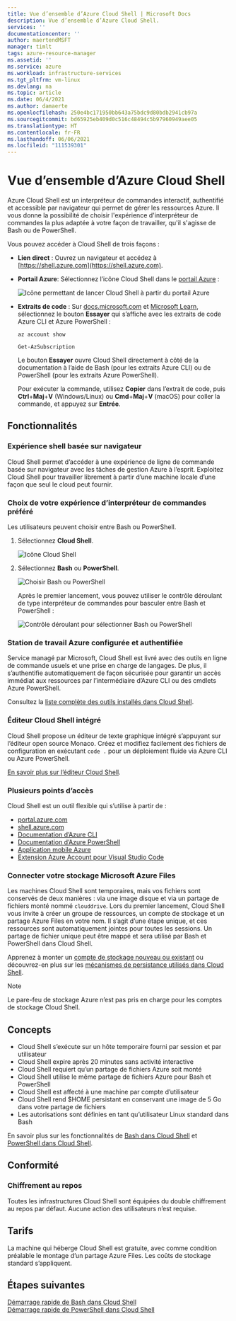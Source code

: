 ```yaml
---
title: Vue d’ensemble d’Azure Cloud Shell | Microsoft Docs
description: Vue d’ensemble d’Azure Cloud Shell.
services: ''
documentationcenter: ''
author: maertendMSFT
manager: timlt
tags: azure-resource-manager
ms.assetid: ''
ms.service: azure
ms.workload: infrastructure-services
ms.tgt_pltfrm: vm-linux
ms.devlang: na
ms.topic: article
ms.date: 06/4/2021
ms.author: damaerte
ms.openlocfilehash: 250e4bc171950bb643a75bdc9d80bdb2941cb97a
ms.sourcegitcommit: bd65925eb409d0c516c48494c5b97960949aee05
ms.translationtype: HT
ms.contentlocale: fr-FR
ms.lasthandoff: 06/06/2021
ms.locfileid: "111539301"
---
```

# <a name="overview-of-azure-cloud-shell"></a>Vue d’ensemble d’Azure Cloud Shell

Azure Cloud Shell est un interpréteur de commandes interactif, authentifié et accessible par navigateur qui permet de gérer les ressources Azure. Il vous donne la possibilité de choisir l'expérience d'interpréteur de commandes la plus adaptée à votre façon de travailler, qu'il s'agisse de Bash ou de PowerShell.

Vous pouvez accéder à Cloud Shell de trois façons :

- **Lien direct** : Ouvrez un navigateur et accédez à [https://shell.azure.com](https://shell.azure.com).

- **Portail Azure**: Sélectionnez l’icône Cloud Shell dans le [portail Azure](https://portal.azure.com) :

    ![Icône permettant de lancer Cloud Shell à partir du portail Azure](media/overview/portal-launch-icon.png)

- **Extraits de code** : Sur [docs.microsoft.com]() et [Microsoft Learn](/learn/), sélectionnez le bouton **Essayer** qui s’affiche avec les extraits de code Azure CLI et Azure PowerShell :

    ```azurecli-interactive
    az account show
    ```

    ```azurepowershell-interactive
    Get-AzSubscription
    ```

    Le bouton **Essayer** ouvre Cloud Shell directement à côté de la documentation à l’aide de Bash (pour les extraits Azure CLI) ou de PowerShell (pour les extraits Azure PowerShell).

    Pour exécuter la commande, utilisez **Copier** dans l’extrait de code, puis **Ctrl**+**Maj**+**V** (Windows/Linux) ou **Cmd**+**Maj**+**V** (macOS) pour coller la commande, et appuyez sur **Entrée**.

## <a name="features"></a>Fonctionnalités

### <a name="browser-based-shell-experience"></a>Expérience shell basée sur navigateur

Cloud Shell permet d’accéder à une expérience de ligne de commande basée sur navigateur avec les tâches de gestion Azure à l’esprit. Exploitez Cloud Shell pour travailler librement à partir d’une machine locale d’une façon que seul le cloud peut fournir.

### <a name="choice-of-preferred-shell-experience"></a>Choix de votre expérience d’interpréteur de commandes préféré

Les utilisateurs peuvent choisir entre Bash ou PowerShell.

1. Sélectionnez **Cloud Shell**.

    ![Icône Cloud Shell](media/overview/overview-cloudshell-icon.png)

2. Sélectionnez **Bash** ou **PowerShell**.

    ![Choisir Bash ou PowerShell](media/overview/overview-choices.png)

    Après le premier lancement, vous pouvez utiliser le contrôle déroulant de type interpréteur de commandes pour basculer entre Bash et PowerShell :

    ![Contrôle déroulant pour sélectionner Bash ou PowerShell](media/overview/select-shell-drop-down.png)

### <a name="authenticated-and-configured-azure-workstation"></a>Station de travail Azure configurée et authentifiée

Service managé par Microsoft, Cloud Shell est livré avec des outils en ligne de commande usuels et une prise en charge de langages. De plus, il s’authentifie automatiquement de façon sécurisée pour garantir un accès immédiat aux ressources par l’intermédiaire d’Azure CLI ou des cmdlets Azure PowerShell.

Consultez la [liste complète des outils installés dans Cloud Shell](features.md#tools).

### <a name="integrated-cloud-shell-editor"></a>Éditeur Cloud Shell intégré

Cloud Shell propose un éditeur de texte graphique intégré s’appuyant sur l’éditeur open source Monaco. Créez et modifiez facilement des fichiers de configuration en exécutant `code .` pour un déploiement fluide via Azure CLI ou Azure PowerShell.

[En savoir plus sur l’éditeur Cloud Shell](using-cloud-shell-editor.md).

### <a name="multiple-access-points"></a>Plusieurs points d’accès

Cloud Shell est un outil flexible qui s’utilise à partir de :

* [portal.azure.com](https://portal.azure.com)
* [shell.azure.com](https://shell.azure.com)
* [Documentation d’Azure CLI](/cli/azure)
* [Documentation d’Azure PowerShell](/powershell/azure/)
* [Application mobile Azure](https://azure.microsoft.com/features/azure-portal/mobile-app/)
* [Extension Azure Account pour Visual Studio Code](https://marketplace.visualstudio.com/items?itemName=ms-vscode.azure-account)

### <a name="connect-your-microsoft-azure-files-storage"></a>Connecter votre stockage Microsoft Azure Files

Les machines Cloud Shell sont temporaires, mais vos fichiers sont conservés de deux manières : via une image disque et via un partage de fichiers monté nommé `clouddrive`. Lors du premier lancement, Cloud Shell vous invite à créer un groupe de ressources, un compte de stockage et un partage Azure Files en votre nom. Il s’agit d’une étape unique, et ces ressources sont automatiquement jointes pour toutes les sessions. Un partage de fichier unique peut être mappé et sera utilisé par Bash et PowerShell dans Cloud Shell.

Apprenez à monter un [compte de stockage nouveau ou existant](persisting-shell-storage.md) ou découvrez-en plus sur les [mécanismes de persistance utilisés dans Cloud Shell](persisting-shell-storage.md#how-cloud-shell-storage-works).

> [!NOTE]
> Le pare-feu de stockage Azure n’est pas pris en charge pour les comptes de stockage Cloud Shell.

## <a name="concepts"></a>Concepts

* Cloud Shell s’exécute sur un hôte temporaire fourni par session et par utilisateur
* Cloud Shell expire après 20 minutes sans activité interactive
* Cloud Shell requiert qu’un partage de fichiers Azure soit monté
* Cloud Shell utilise le même partage de fichiers Azure pour Bash et PowerShell
* Cloud Shell est affecté à une machine par compte d’utilisateur
* Cloud Shell rend $HOME persistant en conservant une image de 5 Go dans votre partage de fichiers
* Les autorisations sont définies en tant qu’utilisateur Linux standard dans Bash

En savoir plus sur les fonctionnalités de [Bash dans Cloud Shell](features.md) et [PowerShell dans Cloud Shell](./features.md).

## <a name="complaince"></a>Conformité
### <a name="encryption-at-rest"></a>Chiffrement au repos
Toutes les infrastructures Cloud Shell sont équipées du double chiffrement au repos par défaut. Aucune action des utilisateurs n’est requise.

## <a name="pricing"></a>Tarifs

La machine qui héberge Cloud Shell est gratuite, avec comme condition préalable le montage d’un partage Azure Files. Les coûts de stockage standard s’appliquent.

## <a name="next-steps"></a>Étapes suivantes

[Démarrage rapide de Bash dans Cloud Shell](quickstart.md) <br>
[Démarrage rapide de PowerShell dans Cloud Shell](quickstart-powershell.md)
